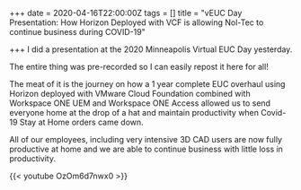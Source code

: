 +++
date = 2020-04-16T22:00:00Z
tags = []
title = "vEUC Day Presentation: How Horizon Deployed with VCF is allowing Nol-Tec to continue business during COVID-19"

+++
I did a presentation at the 2020 Minneapolis Virtual EUC Day yesterday.

The entire thing was pre-recorded so I can easily repost it here for all!

The meat of it is the journey on how a 1 year complete EUC overhaul using Horizon deployed with VMware Cloud Foundation combined with Workspace ONE UEM and Workspace ONE Access allowed us to send everyone home at the drop of a hat and maintain productivity when Covid-19 Stay at Home orders came down.

All of our employees, including very intensive 3D CAD users are now fully productive at home and we are able to continue business with little loss in productivity.

{{< youtube OzOm6d7nwx0 >}}